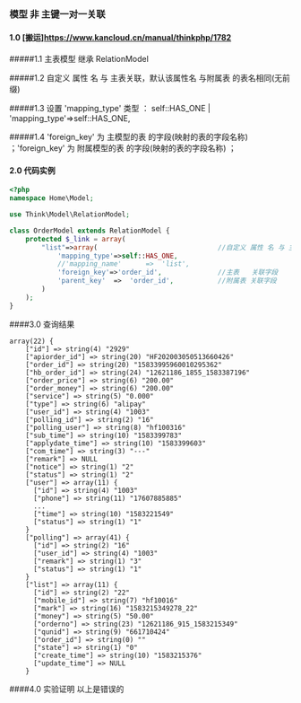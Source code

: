 
### 模型   非 主键一对一关联 

#### 1.0  [搬运]https://www.kancloud.cn/manual/thinkphp/1782

#####1.1 主表模型 继承 RelationModel

#####1.2 自定义 属性 名 与 主表关联，默认该属性名 与附属表 的表名相同(无前缀)

#####1.3  设置 'mapping_type'  类型 ： self::HAS_ONE  | 'mapping_type'=>self::HAS_ONE,

#####1.4  'foreign_key'  为 主模型的表 的字段(映射的表的字段名称) ；'foreign_key'  为 附属模型的表 的字段(映射的表的字段名称) ；


#### 2.0 代码实例

````php
<?php
namespace Home\Model;

use Think\Model\RelationModel;

class OrderModel extends RelationModel {
    protected $_link = array(
        "list"=>array(          					//自定义 属性 名 与 主表关联
            'mapping_type'=>self::HAS_ONE,
            //'mapping_name'      =>  'list',
            'foreign_key'=>'order_id',  			//主表   关联字段
            'parent_key'  =>  'order_id',			//附属表 关联字段
        )
    );
}

````


####3.0 查询结果

```text
array(22) {
    ["id"] => string(4) "2929"
    ["apiorder_id"] => string(20) "HF202003050513660426"
    ["order_id"] => string(20) "15833995960010295362"
    ["hb_order_id"] => string(24) "12621186_1855_1583387196"
    ["order_price"] => string(6) "200.00"
    ["order_money"] => string(6) "200.00"
    ["service"] => string(5) "0.000"
    ["type"] => string(6) "alipay"
    ["user_id"] => string(4) "1003"
    ["polling_id"] => string(2) "16"
    ["polling_user"] => string(8) "hf100316"
    ["sub_time"] => string(10) "1583399783"
    ["applydate_time"] => string(10) "1583399603"
    ["com_time"] => string(3) "---"
    ["remark"] => NULL
    ["notice"] => string(1) "2"
    ["status"] => string(1) "2"
    ["user"] => array(11) {
      ["id"] => string(4) "1003"
      ["phone"] => string(11) "17607885885"
      ...
      ["time"] => string(10) "1583221549"
      ["status"] => string(1) "1"
    }
    ["polling"] => array(41) {
      ["id"] => string(2) "16"
      ["user_id"] => string(4) "1003"
      ["remark"] => string(1) "3"
      ["status"] => string(1) "1"
    }
    ["list"] => array(11) {
      ["id"] => string(2) "22"
      ["mobile_id"] => string(7) "hf10016"
      ["mark"] => string(16) "1583215349278_22"
      ["money"] => string(5) "50.00"
      ["orderno"] => string(23) "12621186_915_1583215349"
      ["qunid"] => string(9) "661710424"
      ["order_id"] => string(0) ""
      ["state"] => string(1) "0"
      ["create_time"] => string(10) "1583215376"
      ["update_time"] => NULL
    }
```



####4.0 实验证明 以上是错误的


